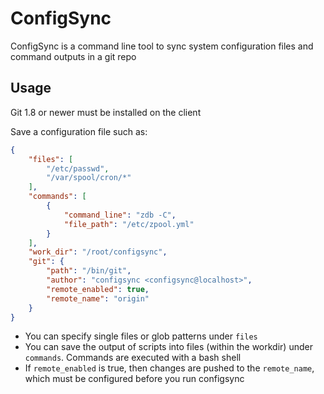 # ConfigSync

ConfigSync is a command line tool to sync system configuration files and command outputs in a git repo

## Usage

Git 1.8 or newer must be installed on the client

Save a configuration file such as:

```json
{
    "files": [
        "/etc/passwd",
        "/var/spool/cron/*"
    ],
    "commands": [
        {
            "command_line": "zdb -C",
            "file_path": "/etc/zpool.yml"
        }
    ],
    "work_dir": "/root/configsync",
    "git": {
        "path": "/bin/git",
        "author": "configsync <configsync@localhost>",
        "remote_enabled": true,
        "remote_name": "origin"
    }
}
```

- You can specify single files or glob patterns under `files`
- You can save the output of scripts into files (within the workdir) under `commands`. Commands are executed with a bash shell
- If `remote_enabled` is true, then changes are pushed to the `remote_name`, which must be configured before you run configsync